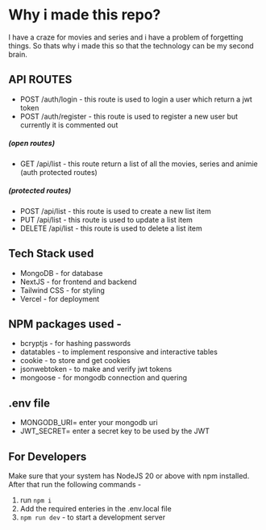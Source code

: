 # Why i made this repo?
I have a craze for movies and series and i have a problem of forgetting things. So thats why i made this so that the technology can be my second brain.

## API ROUTES

- POST /auth/login - this route is used to login a user which return a jwt token 
- POST /auth/register - this route is used to register a new user but currently it is commented out

 ##### (open routes) 
- GET /api/list - this route return a list of all the movies, series and animie (auth protected routes) 
 ##### (protected routes) 
- POST /api/list - this route is used to create a new list item 
- PUT /api/list - this route is used to update a list item 
- DELETE /api/list - this route is used to delete a list item

## Tech Stack used
- MongoDB - for database 
- NextJS - for frontend and backend 
- Tailwind CSS - for styling 
- Vercel - for deployment

## NPM packages used - 
- bcryptjs - for hashing passwords 
- datatables - to implement responsive and interactive tables 
- cookie - to store and get cookies 
- jsonwebtoken - to make and verify jwt tokens 
- mongoose - for mongodb connection and quering

## .env file 
- MONGODB_URI= enter your mongodb uri 
- JWT_SECRET= enter a secret key to be used by the JWT


## For Developers
Make sure that your system has NodeJS 20 or above with npm installed. After that run the following commands -
1.  run `npm i`
2. Add the required enteries in the .env.local file 
3. `npm run dev` - to start a development server